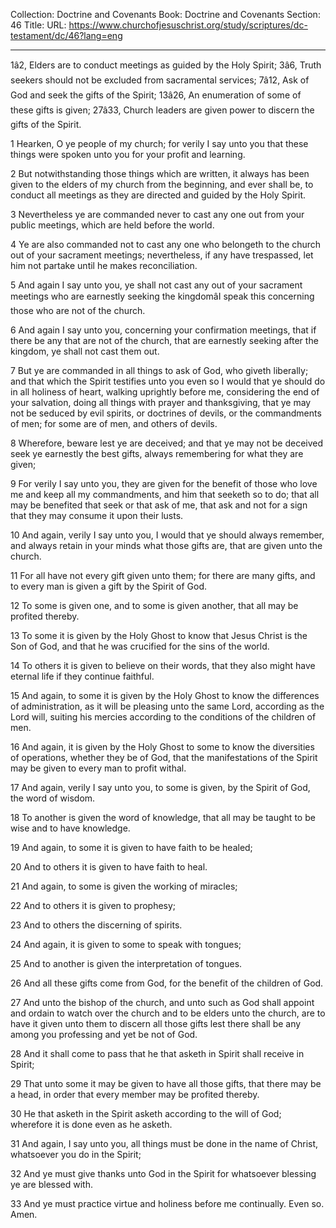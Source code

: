 Collection: Doctrine and Covenants
Book: Doctrine and Covenants
Section: 46
Title: 
URL: https://www.churchofjesuschrist.org/study/scriptures/dc-testament/dc/46?lang=eng

---

1â2, Elders are to conduct meetings as guided by the Holy Spirit; 3â6, Truth seekers should not be excluded from sacramental services; 7â12, Ask of God and seek the gifts of the Spirit; 13â26, An enumeration of some of these gifts is given; 27â33, Church leaders are given power to discern the gifts of the Spirit.

1 Hearken, O ye people of my church; for verily I say unto you that these things were spoken unto you for your profit and learning.

2 But notwithstanding those things which are written, it always has been given to the elders of my church from the beginning, and ever shall be, to conduct all meetings as they are directed and guided by the Holy Spirit.

3 Nevertheless ye are commanded never to cast any one out from your public meetings, which are held before the world.

4 Ye are also commanded not to cast any one who belongeth to the church out of your sacrament meetings; nevertheless, if any have trespassed, let him not partake until he makes reconciliation.

5 And again I say unto you, ye shall not cast any out of your sacrament meetings who are earnestly seeking the kingdomâI speak this concerning those who are not of the church.

6 And again I say unto you, concerning your confirmation meetings, that if there be any that are not of the church, that are earnestly seeking after the kingdom, ye shall not cast them out.

7 But ye are commanded in all things to ask of God, who giveth liberally; and that which the Spirit testifies unto you even so I would that ye should do in all holiness of heart, walking uprightly before me, considering the end of your salvation, doing all things with prayer and thanksgiving, that ye may not be seduced by evil spirits, or doctrines of devils, or the commandments of men; for some are of men, and others of devils.

8 Wherefore, beware lest ye are deceived; and that ye may not be deceived seek ye earnestly the best gifts, always remembering for what they are given;

9 For verily I say unto you, they are given for the benefit of those who love me and keep all my commandments, and him that seeketh so to do; that all may be benefited that seek or that ask of me, that ask and not for a sign that they may consume it upon their lusts.

10 And again, verily I say unto you, I would that ye should always remember, and always retain in your minds what those gifts are, that are given unto the church.

11 For all have not every gift given unto them; for there are many gifts, and to every man is given a gift by the Spirit of God.

12 To some is given one, and to some is given another, that all may be profited thereby.

13 To some it is given by the Holy Ghost to know that Jesus Christ is the Son of God, and that he was crucified for the sins of the world.

14 To others it is given to believe on their words, that they also might have eternal life if they continue faithful.

15 And again, to some it is given by the Holy Ghost to know the differences of administration, as it will be pleasing unto the same Lord, according as the Lord will, suiting his mercies according to the conditions of the children of men.

16 And again, it is given by the Holy Ghost to some to know the diversities of operations, whether they be of God, that the manifestations of the Spirit may be given to every man to profit withal.

17 And again, verily I say unto you, to some is given, by the Spirit of God, the word of wisdom.

18 To another is given the word of knowledge, that all may be taught to be wise and to have knowledge.

19 And again, to some it is given to have faith to be healed;

20 And to others it is given to have faith to heal.

21 And again, to some is given the working of miracles;

22 And to others it is given to prophesy;

23 And to others the discerning of spirits.

24 And again, it is given to some to speak with tongues;

25 And to another is given the interpretation of tongues.

26 And all these gifts come from God, for the benefit of the children of God.

27 And unto the bishop of the church, and unto such as God shall appoint and ordain to watch over the church and to be elders unto the church, are to have it given unto them to discern all those gifts lest there shall be any among you professing and yet be not of God.

28 And it shall come to pass that he that asketh in Spirit shall receive in Spirit;

29 That unto some it may be given to have all those gifts, that there may be a head, in order that every member may be profited thereby.

30 He that asketh in the Spirit asketh according to the will of God; wherefore it is done even as he asketh.

31 And again, I say unto you, all things must be done in the name of Christ, whatsoever you do in the Spirit;

32 And ye must give thanks unto God in the Spirit for whatsoever blessing ye are blessed with.

33 And ye must practice virtue and holiness before me continually. Even so. Amen.
